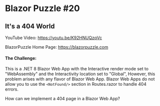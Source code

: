 # Blazor Puzzle #20

## It's a 404 World

YouTube Video: https://youtu.be/K92HNUQzqVc

BlazorPuzzle Home Page: https://blazorpuzzle.com

#### The Challenge:

This is a .NET 8 Blazor Web App with the Interactive render mode set to "WebAssembly" and the Interactivity location set to "Global", However, this problem arises with any flavor of Blazor Web App. Blazor Web Apps do not allow you to use the `<NotFound/>` section in Routes.razor to handle 404 errors. 

How can we implement a 404 page in a Blazor Web App?

